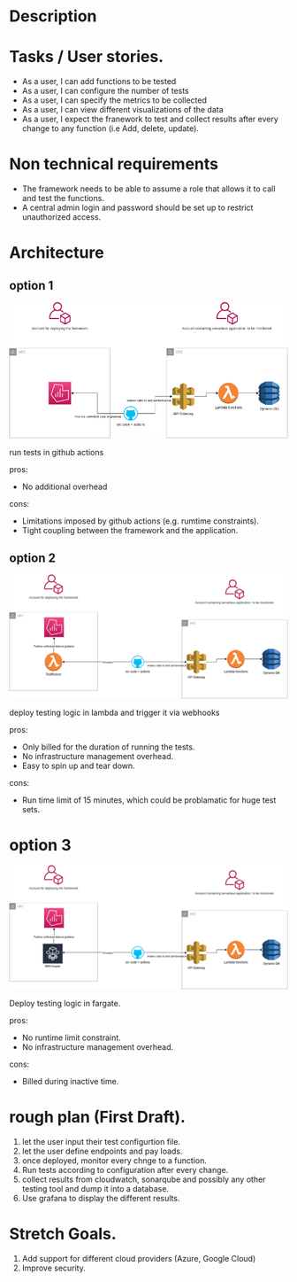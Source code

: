 # Description

# Tasks / User stories.

* As a user, I can add functions to be tested
* As a user, I can configure the number of tests
* As a user, I can specify the metrics to be collected
* As a user, I can view different visualizations of the data
* As a user, I expect the franework to test and collect results after every change to any function (i.e Add, delete, update).

# Non technical requirements

* The framework needs to be able to assume a role that allows it to call and test the functions.
* A central admin login and password should be set up to restrict unauthorized access.

# Architecture

## option 1
![Architecture showing grafna on the monitoring account and an example serverless architecture with github in between to test the serveless application and push the results to grafana.](./option1.png "Architecture showing grafna on the monitoring account and an example serverless architecture with github in between to test the serveless application and push the results to grafana.")

run tests in github actions

pros:
* No additional overhead

cons:
* Limitations imposed by github actions (e.g. rumtime constraints).
* Tight coupling between the framework and the application.

## option 2
![Architecture showing grafna and a lambda function that runs the performance tests on the monitoring account and an example serverless architecture with github in between to push the results to grafana.](./option2.png "Architecture showing grafna and a lambda function that runs the performance tests on the monitoring account and an example serverless architecture with github in between to push the results to grafana.")

deploy testing logic in lambda and trigger it via webhooks

pros:
* Only billed for the duration of running the tests.
* No infrastructure management overhead.
* Easy to spin up and tear down.

cons:
* Run time limit of 15 minutes, which could be problamatic for huge test sets.

# option 3
![Architecture showing grafna and a a fargate task that runs the performance tests on the monitoring account and an example serverless architecture with github in between to push the results to grafana.](./option3.png "Architecture showing grafna and a fargate task function that runs the performance tests on the monitoring account and an example serverless architecture with github in between to push the results to grafana.")

Deploy testing logic in fargate.

pros:
* No runtime limit constraint.
* No infrastructure management overhead.

cons:
* Billed during inactive time.

# rough plan (First Draft).
1. let the user input their test configurtion file.
2. let the user define endpoints and pay loads.
3. once deployed, monitor every chnge to a function.
4. Run tests according to configuration after  every change.
5. collect results from cloudwatch, sonarqube and possibly any other testing tool and dump it into a database.
6. Use grafana to display the different results.    

# Stretch Goals.

1. Add support for different cloud providers (Azure, Google Cloud)
2. Improve security.